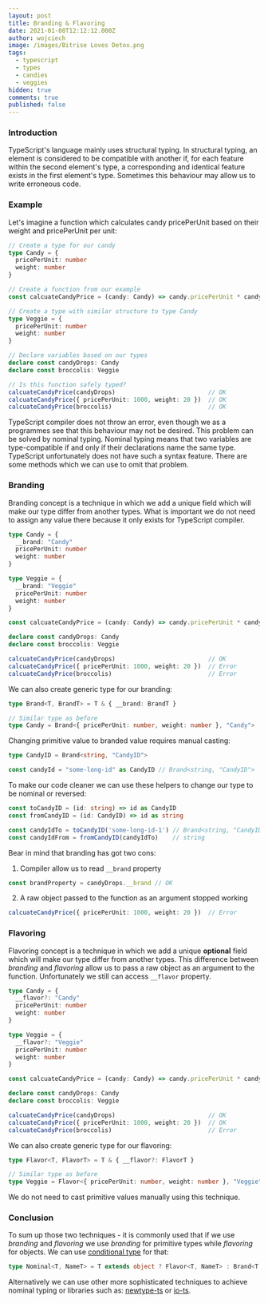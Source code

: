 ```yaml
---
layout: post
title: Branding & Flavoring
date: 2021-01-08T12:12:12.000Z
author: wojciech
image: /images/Bitrise Loves Detox.png
tags:
  - typescript
  - types
  - candies
  - veggies
hidden: true 
comments: true 
published: false
---
```


### Introduction

TypeScript's language mainly uses structural typing. In structural typing, an element is considered to be compatible 
with another if, for each feature within the second element's type, a corresponding and identical feature exists in the 
first element's type. Sometimes this behaviour may allow us to write erroneous code. 

### Example

Let's imagine a function which calculates candy pricePerUnit based on their weight and pricePerUnit per unit:

```typescript
// Create a type for our candy
type Candy = {
  pricePerUnit: number
  weight: number
}

// Create a function from our example
const calcuateCandyPrice = (candy: Candy) => candy.pricePerUnit * candy.weight

// Create a type with similar structure to type Candy
type Veggie = {
  pricePerUnit: number
  weight: number
}

// Declare variables based on our types
declare const candyDrops: Candy
declare const broccolis: Veggie

// Is this function safely typed? 
calcuateCandyPrice(candyDrops)                          // OK 
calcuateCandyPrice({ pricePerUnit: 1000, weight: 20 })  // OK 
calcuateCandyPrice(broccolis)                           // OK 
```

TypeScript compiler does not throw an error, even though we as a programmes see that this behaviour may not be desired. 
This problem can be solved by nominal typing. Nominal typing means that two variables are type-compatible if and only if 
their declarations name the same type. TypeScript unfortunately does not have such a syntax feature. There are some 
methods which we can use to omit that problem. 

### Branding

Branding concept is a technique in which we add a unique field which will make our type differ from another types. 
What is important we do not need to assign any value there because it only exists for TypeScript compiler. 

```typescript
type Candy = {
  __brand: "Candy"
  pricePerUnit: number
  weight: number
}

type Veggie = {
  __brand: "Veggie"
  pricePerUnit: number
  weight: number
}

const calcuateCandyPrice = (candy: Candy) => candy.pricePerUnit * candy.weight

declare const candyDrops: Candy
declare const broccolis: Veggie

calcuateCandyPrice(candyDrops)                          // OK 
calcuateCandyPrice({ pricePerUnit: 1000, weight: 20 })  // Error
calcuateCandyPrice(broccolis)                           // Error
```

We can also create generic type for our branding: 

```typescript
type Brand<T, BrandT> = T & { __brand: BrandT }

// Similar type as before
type Candy = Brand<{ pricePerUnit: number, weight: number }, "Candy">
```

Changing primitive value to branded value requires manual casting:

```typescript
type CandyID = Brand<string, "CandyID">

const candyId = "some-long-id" as CandyID // Brand<string, "CandyID">
```

To make our code cleaner we can use these helpers to change our type to be nominal or reversed: 

```typescript
const toCandyID = (id: string) => id as CandyID
const fromCandyID = (id: CandyID) => id as string

const candyIdTo = toCandyID('some-long-id-1') // Brand<string, "CandyID">
const candyIdFrom = fromCandyID(candyIdTo)    // string
```

Bear in mind that branding has got two cons:

1. Compiler allow us to read `__brand` property
```typescript
const brandProperty = candyDrops.__brand // OK 
```

2. A raw object passed to the function as an argument stopped working
```typescript
calcuateCandyPrice({ pricePerUnit: 1000, weight: 20 })  // Error
```

### Flavoring

Flavoring concept is a technique in which we add a unique **optional** field which will make our type differ from another 
types. This difference between *branding* and *flavoring* allow us to pass a raw object as an argument to the function. 
Unfortunately we still can access `__flavor` property.

```typescript
type Candy = {
  __flavor?: "Candy"
  pricePerUnit: number
  weight: number
}

type Veggie = {
  __flavor?: "Veggie"
  pricePerUnit: number
  weight: number
}

const calcuateCandyPrice = (candy: Candy) => candy.pricePerUnit * candy.weight

declare const candyDrops: Candy
declare const broccolis: Veggie

calcuateCandyPrice(candyDrops)                          // OK 
calcuateCandyPrice({ pricePerUnit: 1000, weight: 20 })  // OK
calcuateCandyPrice(broccolis)                           // Error
```

We can also create generic type for our flavoring:

```typescript
type Flavor<T, FlavorT> = T & { __flavor?: FlavorT }

// Similar type as before
type Veggie = Flavor<{ pricePerUnit: number, weight: number }, "Veggie">
```

We do not need to cast primitive values manually using this technique.

### Conclusion

To sum up those two techniques - it is commonly used that if we use *branding* and *flavoring* we use *branding* for 
primitive types while *flavoring* for objects. We can use 
[conditional type](https://www.typescriptlang.org/docs/handbook/2/conditional-types.html) for that:

```typescript
type Nominal<T, NameT> = T extends object ? Flavor<T, NameT> : Brand<T, NameT>
```

Alternatively we can use other more sophisticated techniques to achieve nominal typing or libraries such as:
[newtype-ts](https://github.com/gcanti/newtype-ts) or [io-ts](https://github.com/gcanti/io-ts).
